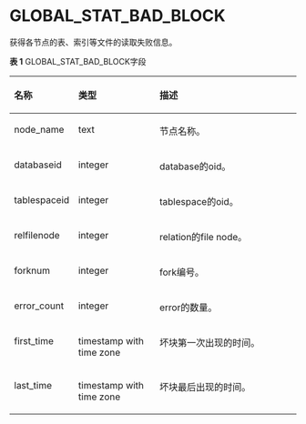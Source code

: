 # GLOBAL\_STAT\_BAD\_BLOCK<a name="ZH-CN_TOPIC_0289900965"></a>

获得各节点的表、索引等文件的读取失败信息。

**表 1**  GLOBAL\_STAT\_BAD\_BLOCK字段

<a name="zh-cn_topic_0283137250_zh-cn_topic_0237122614_table18298154691411"></a>
<table><thead align="left"><tr id="zh-cn_topic_0283137250_zh-cn_topic_0237122614_row123931646151415"><th class="cellrowborder" valign="top" width="18.61%" id="mcps1.2.4.1.1"><p id="zh-cn_topic_0283137250_zh-cn_topic_0237122614_p339344618143"><a name="zh-cn_topic_0283137250_zh-cn_topic_0237122614_p339344618143"></a><a name="zh-cn_topic_0283137250_zh-cn_topic_0237122614_p339344618143"></a><strong id="zh-cn_topic_0283137250_zh-cn_topic_0237122614_b139315469143"><a name="zh-cn_topic_0283137250_zh-cn_topic_0237122614_b139315469143"></a><a name="zh-cn_topic_0283137250_zh-cn_topic_0237122614_b139315469143"></a>名称</strong></p>
</th>
<th class="cellrowborder" valign="top" width="29.220000000000002%" id="mcps1.2.4.1.2"><p id="zh-cn_topic_0283137250_zh-cn_topic_0237122614_p9393446121418"><a name="zh-cn_topic_0283137250_zh-cn_topic_0237122614_p9393446121418"></a><a name="zh-cn_topic_0283137250_zh-cn_topic_0237122614_p9393446121418"></a><strong id="zh-cn_topic_0283137250_zh-cn_topic_0237122614_b11393346121419"><a name="zh-cn_topic_0283137250_zh-cn_topic_0237122614_b11393346121419"></a><a name="zh-cn_topic_0283137250_zh-cn_topic_0237122614_b11393346121419"></a>类型</strong></p>
</th>
<th class="cellrowborder" valign="top" width="52.17%" id="mcps1.2.4.1.3"><p id="zh-cn_topic_0283137250_zh-cn_topic_0237122614_p10394164619144"><a name="zh-cn_topic_0283137250_zh-cn_topic_0237122614_p10394164619144"></a><a name="zh-cn_topic_0283137250_zh-cn_topic_0237122614_p10394164619144"></a><strong id="zh-cn_topic_0283137250_zh-cn_topic_0237122614_b173941946151412"><a name="zh-cn_topic_0283137250_zh-cn_topic_0237122614_b173941946151412"></a><a name="zh-cn_topic_0283137250_zh-cn_topic_0237122614_b173941946151412"></a>描述</strong></p>
</th>
</tr>
</thead>
<tbody><tr id="zh-cn_topic_0283137250_zh-cn_topic_0237122614_row139424691413"><td class="cellrowborder" valign="top" width="18.61%" headers="mcps1.2.4.1.1 "><p id="zh-cn_topic_0283137250_zh-cn_topic_0237122614_p13949467149"><a name="zh-cn_topic_0283137250_zh-cn_topic_0237122614_p13949467149"></a><a name="zh-cn_topic_0283137250_zh-cn_topic_0237122614_p13949467149"></a>node_name</p>
</td>
<td class="cellrowborder" valign="top" width="29.220000000000002%" headers="mcps1.2.4.1.2 "><p id="zh-cn_topic_0283137250_zh-cn_topic_0237122614_p14394114681416"><a name="zh-cn_topic_0283137250_zh-cn_topic_0237122614_p14394114681416"></a><a name="zh-cn_topic_0283137250_zh-cn_topic_0237122614_p14394114681416"></a>text</p>
</td>
<td class="cellrowborder" valign="top" width="52.17%" headers="mcps1.2.4.1.3 "><p id="zh-cn_topic_0283137250_zh-cn_topic_0237122614_p1539434651417"><a name="zh-cn_topic_0283137250_zh-cn_topic_0237122614_p1539434651417"></a><a name="zh-cn_topic_0283137250_zh-cn_topic_0237122614_p1539434651417"></a>节点名称。</p>
</td>
</tr>
<tr id="zh-cn_topic_0283137250_zh-cn_topic_0237122614_row4394446181414"><td class="cellrowborder" valign="top" width="18.61%" headers="mcps1.2.4.1.1 "><p id="zh-cn_topic_0283137250_zh-cn_topic_0237122614_p5394646171414"><a name="zh-cn_topic_0283137250_zh-cn_topic_0237122614_p5394646171414"></a><a name="zh-cn_topic_0283137250_zh-cn_topic_0237122614_p5394646171414"></a>databaseid</p>
</td>
<td class="cellrowborder" valign="top" width="29.220000000000002%" headers="mcps1.2.4.1.2 "><p id="zh-cn_topic_0283137250_zh-cn_topic_0237122614_p15394114612146"><a name="zh-cn_topic_0283137250_zh-cn_topic_0237122614_p15394114612146"></a><a name="zh-cn_topic_0283137250_zh-cn_topic_0237122614_p15394114612146"></a>integer</p>
</td>
<td class="cellrowborder" valign="top" width="52.17%" headers="mcps1.2.4.1.3 "><p id="zh-cn_topic_0283137250_zh-cn_topic_0237122614_p03941546201417"><a name="zh-cn_topic_0283137250_zh-cn_topic_0237122614_p03941546201417"></a><a name="zh-cn_topic_0283137250_zh-cn_topic_0237122614_p03941546201417"></a>database的oid。</p>
</td>
</tr>
<tr id="zh-cn_topic_0283137250_zh-cn_topic_0237122614_row163942468146"><td class="cellrowborder" valign="top" width="18.61%" headers="mcps1.2.4.1.1 "><p id="zh-cn_topic_0283137250_zh-cn_topic_0237122614_p143956468143"><a name="zh-cn_topic_0283137250_zh-cn_topic_0237122614_p143956468143"></a><a name="zh-cn_topic_0283137250_zh-cn_topic_0237122614_p143956468143"></a>tablespaceid</p>
</td>
<td class="cellrowborder" valign="top" width="29.220000000000002%" headers="mcps1.2.4.1.2 "><p id="zh-cn_topic_0283137250_zh-cn_topic_0237122614_p153951046131419"><a name="zh-cn_topic_0283137250_zh-cn_topic_0237122614_p153951046131419"></a><a name="zh-cn_topic_0283137250_zh-cn_topic_0237122614_p153951046131419"></a>integer</p>
</td>
<td class="cellrowborder" valign="top" width="52.17%" headers="mcps1.2.4.1.3 "><p id="zh-cn_topic_0283137250_zh-cn_topic_0237122614_p20395446111415"><a name="zh-cn_topic_0283137250_zh-cn_topic_0237122614_p20395446111415"></a><a name="zh-cn_topic_0283137250_zh-cn_topic_0237122614_p20395446111415"></a>tablespace的oid。</p>
</td>
</tr>
<tr id="zh-cn_topic_0283137250_zh-cn_topic_0237122614_row173959468144"><td class="cellrowborder" valign="top" width="18.61%" headers="mcps1.2.4.1.1 "><p id="zh-cn_topic_0283137250_zh-cn_topic_0237122614_p63959465146"><a name="zh-cn_topic_0283137250_zh-cn_topic_0237122614_p63959465146"></a><a name="zh-cn_topic_0283137250_zh-cn_topic_0237122614_p63959465146"></a>relfilenode</p>
</td>
<td class="cellrowborder" valign="top" width="29.220000000000002%" headers="mcps1.2.4.1.2 "><p id="zh-cn_topic_0283137250_zh-cn_topic_0237122614_p539524641412"><a name="zh-cn_topic_0283137250_zh-cn_topic_0237122614_p539524641412"></a><a name="zh-cn_topic_0283137250_zh-cn_topic_0237122614_p539524641412"></a>integer</p>
</td>
<td class="cellrowborder" valign="top" width="52.17%" headers="mcps1.2.4.1.3 "><p id="zh-cn_topic_0283137250_zh-cn_topic_0237122614_p239534671415"><a name="zh-cn_topic_0283137250_zh-cn_topic_0237122614_p239534671415"></a><a name="zh-cn_topic_0283137250_zh-cn_topic_0237122614_p239534671415"></a>relation的file node。</p>
</td>
</tr>
<tr id="zh-cn_topic_0283137250_zh-cn_topic_0237122614_row103951846121417"><td class="cellrowborder" valign="top" width="18.61%" headers="mcps1.2.4.1.1 "><p id="zh-cn_topic_0283137250_zh-cn_topic_0237122614_p10395154617148"><a name="zh-cn_topic_0283137250_zh-cn_topic_0237122614_p10395154617148"></a><a name="zh-cn_topic_0283137250_zh-cn_topic_0237122614_p10395154617148"></a>forknum</p>
</td>
<td class="cellrowborder" valign="top" width="29.220000000000002%" headers="mcps1.2.4.1.2 "><p id="zh-cn_topic_0283137250_zh-cn_topic_0237122614_p1739524613149"><a name="zh-cn_topic_0283137250_zh-cn_topic_0237122614_p1739524613149"></a><a name="zh-cn_topic_0283137250_zh-cn_topic_0237122614_p1739524613149"></a>integer</p>
</td>
<td class="cellrowborder" valign="top" width="52.17%" headers="mcps1.2.4.1.3 "><p id="zh-cn_topic_0283137250_zh-cn_topic_0237122614_p9396174615146"><a name="zh-cn_topic_0283137250_zh-cn_topic_0237122614_p9396174615146"></a><a name="zh-cn_topic_0283137250_zh-cn_topic_0237122614_p9396174615146"></a>fork编号。</p>
</td>
</tr>
<tr id="zh-cn_topic_0283137250_zh-cn_topic_0237122614_row8396124616142"><td class="cellrowborder" valign="top" width="18.61%" headers="mcps1.2.4.1.1 "><p id="zh-cn_topic_0283137250_zh-cn_topic_0237122614_p939654611415"><a name="zh-cn_topic_0283137250_zh-cn_topic_0237122614_p939654611415"></a><a name="zh-cn_topic_0283137250_zh-cn_topic_0237122614_p939654611415"></a>error_count</p>
</td>
<td class="cellrowborder" valign="top" width="29.220000000000002%" headers="mcps1.2.4.1.2 "><p id="zh-cn_topic_0283137250_zh-cn_topic_0237122614_p03961046151413"><a name="zh-cn_topic_0283137250_zh-cn_topic_0237122614_p03961046151413"></a><a name="zh-cn_topic_0283137250_zh-cn_topic_0237122614_p03961046151413"></a>integer</p>
</td>
<td class="cellrowborder" valign="top" width="52.17%" headers="mcps1.2.4.1.3 "><p id="zh-cn_topic_0283137250_zh-cn_topic_0237122614_p10396646141411"><a name="zh-cn_topic_0283137250_zh-cn_topic_0237122614_p10396646141411"></a><a name="zh-cn_topic_0283137250_zh-cn_topic_0237122614_p10396646141411"></a>error的数量。</p>
</td>
</tr>
<tr id="zh-cn_topic_0283137250_zh-cn_topic_0237122614_row139614611415"><td class="cellrowborder" valign="top" width="18.61%" headers="mcps1.2.4.1.1 "><p id="zh-cn_topic_0283137250_zh-cn_topic_0237122614_p11396164661415"><a name="zh-cn_topic_0283137250_zh-cn_topic_0237122614_p11396164661415"></a><a name="zh-cn_topic_0283137250_zh-cn_topic_0237122614_p11396164661415"></a>first_time</p>
</td>
<td class="cellrowborder" valign="top" width="29.220000000000002%" headers="mcps1.2.4.1.2 "><p id="zh-cn_topic_0283137250_zh-cn_topic_0237122614_p1396204619142"><a name="zh-cn_topic_0283137250_zh-cn_topic_0237122614_p1396204619142"></a><a name="zh-cn_topic_0283137250_zh-cn_topic_0237122614_p1396204619142"></a>timestamp with time zone</p>
</td>
<td class="cellrowborder" valign="top" width="52.17%" headers="mcps1.2.4.1.3 "><p id="zh-cn_topic_0283137250_zh-cn_topic_0237122614_p13396164611140"><a name="zh-cn_topic_0283137250_zh-cn_topic_0237122614_p13396164611140"></a><a name="zh-cn_topic_0283137250_zh-cn_topic_0237122614_p13396164611140"></a>坏块第一次出现的时间。</p>
</td>
</tr>
<tr id="zh-cn_topic_0283137250_zh-cn_topic_0237122614_row16396174691416"><td class="cellrowborder" valign="top" width="18.61%" headers="mcps1.2.4.1.1 "><p id="zh-cn_topic_0283137250_zh-cn_topic_0237122614_p133968462148"><a name="zh-cn_topic_0283137250_zh-cn_topic_0237122614_p133968462148"></a><a name="zh-cn_topic_0283137250_zh-cn_topic_0237122614_p133968462148"></a>last_time</p>
</td>
<td class="cellrowborder" valign="top" width="29.220000000000002%" headers="mcps1.2.4.1.2 "><p id="zh-cn_topic_0283137250_zh-cn_topic_0237122614_p03973466147"><a name="zh-cn_topic_0283137250_zh-cn_topic_0237122614_p03973466147"></a><a name="zh-cn_topic_0283137250_zh-cn_topic_0237122614_p03973466147"></a>timestamp with time zone</p>
</td>
<td class="cellrowborder" valign="top" width="52.17%" headers="mcps1.2.4.1.3 "><p id="zh-cn_topic_0283137250_zh-cn_topic_0237122614_p13971846141417"><a name="zh-cn_topic_0283137250_zh-cn_topic_0237122614_p13971846141417"></a><a name="zh-cn_topic_0283137250_zh-cn_topic_0237122614_p13971846141417"></a>坏块最后出现的时间。</p>
</td>
</tr>
</tbody>
</table>

